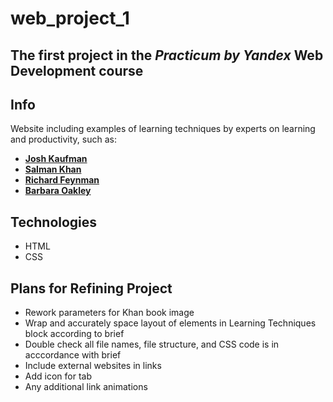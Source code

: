 # web_project_1
## The first project in the _Practicum by Yandex_ Web Development course


## Info 
Website including examples of learning techniques by experts on learning and productivity, such as:
- [**Josh Kaufman**](https://joshkaufman.net/)
- [**Salman Khan**](https://en.wikipedia.org/wiki/Sal_Khan) 
- [**Richard Feynman**](https://en.wikipedia.org/wiki/Richard_Feynman)
- [**Barbara Oakley**](https://barbaraoakley.com/)


## Technologies
- HTML
- CSS


## Plans for Refining Project
- Rework parameters for Khan book image
- Wrap and accurately space layout of elements in Learning Techniques block according to brief
- Double check all file names, file structure, and CSS code is in acccordance with brief
- Include external websites in links
- Add icon for tab
- Any additional link animations 
